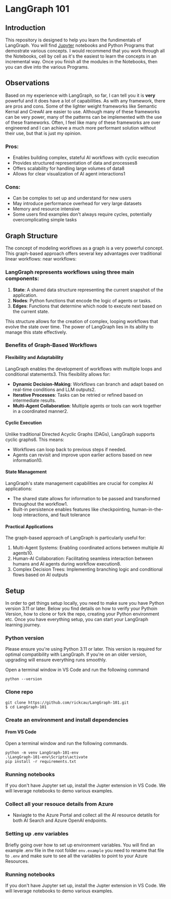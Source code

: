 # LangGraph 101

## Introduction

This repository is designed to help you learn the fundimentals of LangGraph.  You will find [Jupyter](https://jupyter.org/) notebooks and Python Programs that demostrate various concepts.  I would recommend that you work through all the Notebooks, cell by cell as it's the easiest to learn the concepts in an incremental  way.  Once you finish all the modules in the Notebooks, then you can dive into the various Programs.

## Observations

Based on my experience with LangGraph, so far, I can tell you it is **very** powerful and it does have a lot of capabilities.  As with any framework, there are pros and cons. Some of the lighter weight frameworks like Semantic Kernal and CrewAI are easier to use.  Although many of these frameworks can be very power, many of the patterns can be implemented with the use of these frameworks. Often, I feel like many of these frameworks are over engineered and I can achieve a much more performant solution without their use, but that is just my opinion.

### Pros:

- Enables building complex, stateful AI workflows with cyclic execution
- Provides structured representation of data and processes8
- Offers scalability for handling large volumes of data8
- Allows for clear visualization of AI agent interactions1

### Cons:

- Can be complex to set up and understand for new users
- May introduce performance overhead for very large datasets
- Memory and resource intensive
- Some users find examples don't always require cycles, potentially overcomplicating simple tasks

## Graph Structure

The concept of modeling workflows as a graph is a very powerful concept.  This graph-based approach offers several key advantages over traditional linear workflows: 
near workflows:

### LangGraph represents workflows using three main components:

1. **State**: A shared data structure representing the current snapshot of the application.
2. **Nodes**: Python functions that encode the logic of agents or tasks.
3. **Edges**: Functions that determine which node to execute next based on the current state.

This structure allows for the creation of complex, looping workflows that evolve the state over time. The power of LangGraph lies in its ability to manage this state effectively.

### Benefits of Graph-Based Workflows
#### Flexibility and Adaptability

LangGraph enables the development of workflows with multiple loops and conditional statements3. This flexibility allows for:

- **Dynamic Decision-Making**: Workflows can branch and adapt based on real-time conditions and LLM outputs2.
- **Iterative Processes**: Tasks can be retried or refined based on intermediate results.
- **Multi-Agent Collaboration**: Multiple agents or tools can work together in a coordinated manner2.

#### Cyclic Execution

Unlike traditional Directed Acyclic Graphs (DAGs), LangGraph supports cyclic graphs6. This means:
- Workflows can loop back to previous steps if needed.
- Agents can revisit and improve upon earlier actions based on new information10.

#### State Management

LangGraph's state management capabilities are crucial for complex AI applications:
- The shared state allows for information to be passed and transformed throughout the workflow1.
- Built-in persistence enables features like checkpointing, human-in-the-loop interactions, and fault tolerance

#### Practical Applications

The graph-based approach of LangGraph is particularly useful for:
1. Multi-Agent Systems: Enabling coordinated actions between multiple AI agents10.
2. Human-AI Collaboration: Facilitating seamless interaction between humans and AI agents during workflow execution8.
3. Complex Decision Trees: Implementing branching logic and conditional flows based on AI outputs

## Setup
In order to get things setup locally, you need to make sure you have Python version 3.11 or later.  Below you find details on how to verify your Pythoin Version, how to clone or fork the repo, creating your Python environment etc.  Once you have everything setup, you can start your LangGraph learning journey.

### Python version

Please ensure you're using Python 3.11 or later. 
This version is required for optimal compatibility with LangGraph. If you're on an older version, 
upgrading will ensure everything runs smoothly.

Open a terminal window in VS Code and run the following command

```
python --version
```

### Clone repo
```
git clone https://github.com/rickcau/LangGraph-101.git
$ cd LangGraph-101
```

### Create an environment and install dependencies
#### From VS Code
Open a terminal window and run the following commands.

```
python -m venv LangGraph-101-env
.\LangGraph-101-env\Scripts\activate
pip install -r requirements.txt
```

### Running notebooks
If you don't have Jupyter set up, install the Jupter extension in VS Code.  We will leverage notebooks to demo various examples.

### Collect all your resouce details from Azure
* Naviagte to the Azure Portal and collect all the AI resource detatils for both AI Search and Azure OpenAI endpoints.

### Setting up .env variables
Briefly going over how to set up environment variables. You will find an example .env file in the root folder `env.example` you need to rename that file
to `.env` and make sure to see all the variables to point to your Azure Resources.

### Running notebooks
If you don't have Jupyter set up, install the Jupter extension in VS Code.  We will leverage notebooks to demo various examples.


